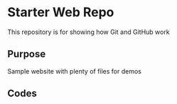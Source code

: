 # Starter Web Repo

This repository is for showing how Git and GitHub work

## Purpose

Sample website with plenty of files for demos

## Codes

